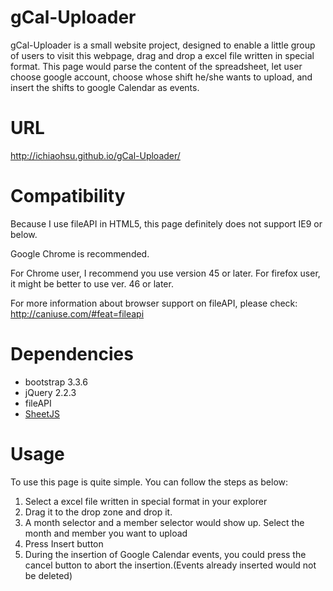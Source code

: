 # gCal-Uploader

gCal-Uploader is a small website project, designed to enable a little group of users
 to visit this webpage, drag and drop a excel file written in special format. This
 page would parse the content of the spreadsheet, let user choose google account,
 choose whose shift he/she wants to upload, and insert the shifts to google Calendar
 as events.

# URL

http://ichiaohsu.github.io/gCal-Uploader/

# Compatibility

Because I use fileAPI in HTML5, this page definitely does not support IE9 or below.

Google Chrome is recommended.

For Chrome user, I recommend you use version 45 or later.
For firefox user, it might be better to use ver. 46 or later.

For more information about browser support on fileAPI, please check:
http://caniuse.com/#feat=fileapi

# Dependencies

- bootstrap 3.3.6
- jQuery 2.2.3
- fileAPI
- [SheetJS](https://github.com/SheetJS/js-xlsx)

# Usage

To use this page is quite simple. You can follow the steps as below:

1. Select a excel file written in special format in your explorer
2. Drag it to the drop zone and drop it.
3. A month selector and a member selector would show up. Select the month and member you want to upload
4. Press Insert button
5. During the insertion of Google Calendar events, you could press the cancel button to abort the insertion.(Events already inserted would not be deleted)
